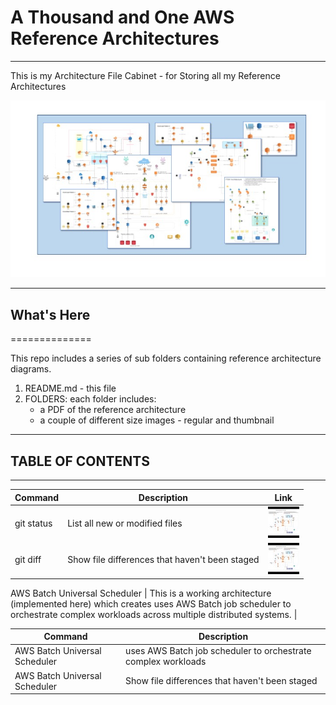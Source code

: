 # A Thousand and One AWS Reference Architectures
---

This is my Architecture File Cabinet - for Storing all my Reference Architectures

![Reference Architecture](https://github.com/rjgleave/1001-aws-reference-architectures/blob/master/reference-architecture-banner.jpg)

---

## What's Here
==============

This repo includes a series of sub folders containing reference architecture diagrams.  

1. README.md - this file
2. FOLDERS: each folder includes:
    *   a PDF of the reference architecture
    *   a couple of different size images - regular and thumbnail

---
## TABLE OF CONTENTS
---

| Command | Description | Link |
| --- | --- | --- |
| git status | List all new or modified files | ![aws-batch-universal-scheduler](https://github.com/rjgleave/1001-aws-reference-architectures/blob/master/aws-batch-universal-scheduler/AWS%20Batch%20-%20Universal%20Scheduler_tn.jpg)
| git diff | Show file differences that haven't been staged | ![aws-batch-universal-scheduler](https://github.com/rjgleave/1001-aws-reference-architectures/blob/master/aws-batch-universal-scheduler/AWS%20Batch%20-%20Universal%20Scheduler_tn.jpg)


AWS Batch Universal Scheduler  | This is a working architecture (implemented here) which creates uses AWS Batch job scheduler to orchestrate complex workloads across multiple distributed systems. |


| Command | Description |
| --- | --- |
| AWS Batch Universal Scheduler | uses AWS Batch job scheduler to orchestrate complex workloads |
| AWS Batch Universal Scheduler | Show file differences that haven't been staged |



    